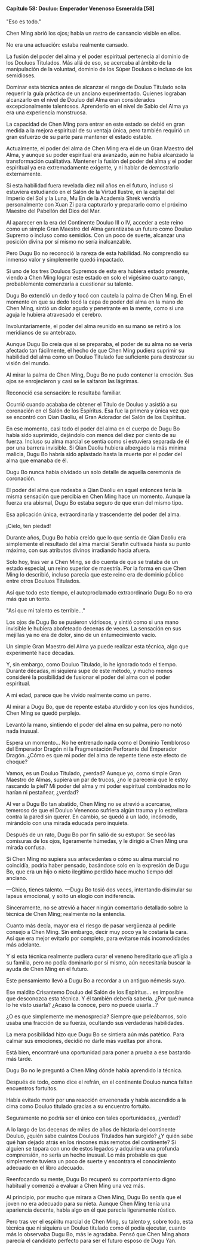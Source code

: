 
#### Capítulo 58: Douluo: Emperador Venenoso Esmeralda [58]

"Eso es todo."

Chen Ming abrió los ojos; había un rastro de cansancio visible en ellos.

No era una actuación: estaba realmente cansado.

La fusión del poder del alma y el poder espiritual pertenecía al dominio de los Douluos Titulados. Más allá de eso, se acercaba al ámbito de la manipulación de la voluntad, dominio de los Súper Douluos o incluso de los semidioses.

Dominar esta técnica antes de alcanzar el rango de Douluo Titulado solía requerir la guía práctica de un anciano experimentado. Quienes lograban alcanzarlo en el nivel de Douluo del Alma eran considerados excepcionalmente talentosos. Aprenderlo en el nivel de Sabio del Alma ya era una experiencia monstruosa.

La capacidad de Chen Ming para entrar en este estado se debió en gran medida a la mejora espiritual de su ventaja única, pero también requirió un gran esfuerzo de su parte para mantener el estado estable.

Actualmente, el poder del alma de Chen Ming era el de un Gran Maestro del Alma, y aunque su poder espiritual era avanzado, aún no había alcanzado la transformación cualitativa. Mantener la fusión del poder del alma y el poder espiritual ya era extremadamente exigente, y ni hablar de demostrarlo externamente.

Si esta habilidad fuera revelada diez mil años en el futuro, incluso si estuviera estudiando en el Salón de la Virtud Ilustre, en la capital del Imperio del Sol y la Luna, Mu En de la Academia Shrek vendría personalmente con Xuan Zi para capturarlo y prepararlo como el próximo Maestro del Pabellón del Dios del Mar.

Al aparecer en la era del Continente Douluo III o IV, acceder a este reino como un simple Gran Maestro del Alma garantizaba un futuro como Douluo Supremo o incluso como semidiós. Con un poco de suerte, alcanzar una posición divina por sí mismo no sería inalcanzable.

Pero Dugu Bo no reconoció la rareza de esta habilidad. No comprendió su inmenso valor y simplemente quedó impactado.

Si uno de los tres Douluos Supremos de esta era hubiera estado presente, viendo a Chen Ming lograr este estado en solo el vigésimo cuarto rango, probablemente comenzaría a cuestionar su talento.

Dugu Bo extendió un dedo y tocó con cautela la palma de Chen Ming. En el momento en que su dedo tocó la capa de poder del alma en la mano de Chen Ming, sintió un dolor agudo y penetrante en la mente, como si una aguja le hubiera atravesado el cerebro.

Involuntariamente, el poder del alma reunido en su mano se retiró a los meridianos de su antebrazo.

Aunque Dugu Bo creía que si se preparaba, el poder de su alma no se vería afectado tan fácilmente, el hecho de que Chen Ming pudiera suprimir su habilidad del alma como un Douluo Titulado fue suficiente para destrozar su visión del mundo.

Al mirar la palma de Chen Ming, Dugu Bo no pudo contener la emoción. Sus ojos se enrojecieron y casi se le saltaron las lágrimas.

Reconoció esa sensación: le resultaba familiar.

Ocurrió cuando acababa de obtener el Título de Douluo y asistió a su coronación en el Salón de los Espíritus. Esa fue la primera y única vez que se encontró con Qian Daoliu, el Gran Adorador del Salón de los Espíritus.

En ese momento, casi todo el poder del alma en el cuerpo de Dugu Bo había sido suprimido, dejándolo con menos del diez por ciento de su fuerza. Incluso su alma marcial se sentía como si estuviera separada de él por una barrera invisible. Si Qian Daoliu hubiera albergado la más mínima malicia, Dugu Bo habría sido aplastado hasta la muerte por el poder del alma que emanaba de él.

Dugu Bo nunca había olvidado un solo detalle de aquella ceremonia de coronación.

El poder del alma que rodeaba a Qian Daoliu en aquel entonces tenía la misma sensación que percibía en Chen Ming hace un momento. Aunque la fuerza era abismal, Dugu Bo estaba seguro de que eran del mismo tipo.

Esa aplicación única, extraordinaria y trascendente del poder del alma.

¡Cielo, ten piedad!

Durante años, Dugu Bo había creído que lo que sentía de Qian Daoliu era simplemente el resultado del alma marcial Serafín cultivada hasta su punto máximo, con sus atributos divinos irradiando hacia afuera.

Solo hoy, tras ver a Chen Ming, se dio cuenta de que se trataba de un estado especial, un reino superior de maestría. Por la forma en que Chen Ming lo describió, incluso parecía que este reino era de dominio público entre otros Douluos Titulados.

Así que todo este tiempo, el autoproclamado extraordinario Dugu Bo no era más que un tonto.

"Así que mi talento es terrible..."

Los ojos de Dugu Bo se pusieron vidriosos, y sintió como si una mano invisible le hubiera abofeteado decenas de veces. La sensación en sus mejillas ya no era de dolor, sino de un entumecimiento vacío.

Un simple Gran Maestro del Alma ya puede realizar esta técnica, algo que experimenté hace décadas.

Y, sin embargo, como Douluo Titulado, lo he ignorado todo el tiempo. Durante décadas, ni siquiera supe de este método, y mucho menos consideré la posibilidad de fusionar el poder del alma con el poder espiritual.

A mi edad, parece que he vivido realmente como un perro.

Al mirar a Dugu Bo, que de repente estaba aturdido y con los ojos hundidos, Chen Ming se quedó perplejo.

Levantó la mano, sintiendo el poder del alma en su palma, pero no notó nada inusual.

Espera un momento... No he entrenado nada como el Dominio Tembloroso del Emperador Dragón ni la Fragmentación Perforante del Emperador Dragón. ¿Cómo es que mi poder del alma de repente tiene este efecto de choque?

Vamos, es un Douluo Titulado, ¿verdad? Aunque yo, como simple Gran Maestro de Almas, supiera un par de trucos, ¿no le parecería que le estoy rascando la piel? Mi poder del alma y mi poder espiritual combinados no lo harían ni pestañear, ¿verdad?

Al ver a Dugu Bo tan abatido, Chen Ming no se atrevió a acercarse, temeroso de que el Douluo Venenoso sufriera algún trauma y lo estrellara contra la pared sin querer. En cambio, se quedó a un lado, incómodo, mirándolo con una mirada educada pero inquieta.

Después de un rato, Dugu Bo por fin salió de su estupor. Se secó las comisuras de los ojos, ligeramente húmedas, y le dirigió a Chen Ming una mirada confusa.

Si Chen Ming no supiera sus antecedentes o cómo su alma marcial no coincidía, podría haber pensado, basándose solo en la expresión de Dugu Bo, que era un hijo o nieto ilegítimo perdido hace mucho tiempo del anciano.

—Chico, tienes talento. —Dugu Bo tosió dos veces, intentando disimular su lapsus emocional, y soltó un elogio con indiferencia.

Sinceramente, no se atrevió a hacer ningún comentario detallado sobre la técnica de Chen Ming; realmente no la entendía.

Cuanto más decía, mayor era el riesgo de pasar vergüenza al pedirle consejo a Chen Ming. Sin embargo, decir muy poco ya le costaría la cara. Así que era mejor evitarlo por completo, para evitarse más incomodidades más adelante.

Y si esta técnica realmente pudiera curar el veneno hereditario que afligía a su familia, pero no podía dominarlo por sí mismo, aún necesitaría buscar la ayuda de Chen Ming en el futuro.

Este pensamiento llevó a Dugu Bo a recordar a un antiguo némesis suyo.

Ese maldito Crisantemo Douluo del Salón de los Espíritus... es imposible que desconozca esta técnica. Y él también debería saberla. ¿Por qué nunca lo he visto usarla? ¿Acaso la conoce, pero no puede usarla...?

¿O es que simplemente me menosprecia? Siempre que peleábamos, solo usaba una fracción de su fuerza, ocultando sus verdaderas habilidades.

La mera posibilidad hizo que Dugu Bo se sintiera aún más patético. Para calmar sus emociones, decidió no darle más vueltas por ahora.

Está bien, encontraré una oportunidad para poner a prueba a ese bastardo más tarde.

Dugu Bo no le preguntó a Chen Ming dónde había aprendido la técnica.

Después de todo, como dice el refrán, en el continente Douluo nunca faltan encuentros fortuitos.

Había evitado morir por una reacción envenenada y había ascendido a la cima como Douluo titulado gracias a su encuentro fortuito.

Seguramente no podría ser el único con tales oportunidades, ¿verdad?

A lo largo de las decenas de miles de años de historia del continente Douluo, ¿quién sabe cuántos Douluos Titulados han surgido? ¿Y quién sabe qué han dejado atrás en los rincones más remotos del continente? Si alguien se topara con uno de estos legados y adquiriera una profunda comprensión, no sería un hecho inusual. Lo más probable es que simplemente tuviera un poco de suerte y encontrara el conocimiento adecuado en el libro adecuado.

Reenfocando su mente, Dugu Bo recuperó su comportamiento digno habitual y comenzó a evaluar a Chen Ming una vez más.

Al principio, por mucho que mirara a Chen Ming, Dugu Bo sentía que el joven no era adecuado para su nieta. Aunque Chen Ming tenía una apariencia decente, había algo en él que parecía ligeramente rústico.

Pero tras ver el espíritu marcial de Chen Ming, su talento y, sobre todo, esta técnica que ni siquiera un Douluo titulado como él podía ejecutar, cuanto más lo observaba Dugu Bo, más le agradaba. Pensó que Chen Ming ahora parecía el candidato perfecto para ser el futuro esposo de Dugu Yan.